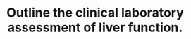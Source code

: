---
title: "Outline the clinical laboratory assessment of liver function."
entityType: SAQ
exam: PEX
college: ANZCA
year: 2007
sitting: B
question: 15
passRate: 19
EC_expectedDomains:
- "This question is taken directly from the syllabus objectives and it was important to have a structured answer to cover all the main points."
EC_extraCredit:
- "Higher marks"
EC_errorsCommon:
- "“Outline” does not mean list and there needs to be a connection between what is measured and how that changes with liver dysfunction."
- "A simple list of tests was not enough to answer the question and demonstrate knowledge."
- "Normal plasma concentrations of albumin and bilirubin were infrequently mentioned and enzyme abbreviations without explanations were common."
- "Information not relevant to the question includes: Excessive detail on the coagulation pathway, Hepatic blood flow measurement, Clinical signs of liver failure, Functions of the liver and albumin, Explaining how to perform a laboratory test, Ultrasound investigations"
---